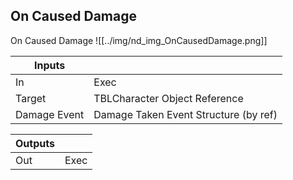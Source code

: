 ## On Caused Damage
On Caused Damage
![[../img/nd_img_OnCausedDamage.png]]

|Inputs||
|--|--|
| In | Exec |
| Target | TBLCharacter Object Reference |
| Damage Event | Damage Taken Event Structure (by ref) |

|Outputs||
|--|--|
| Out | Exec |
